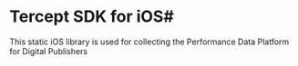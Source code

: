 # Tercept SDK for iOS#
This static iOS library is used for collecting the Performance Data Platform for Digital Publishers